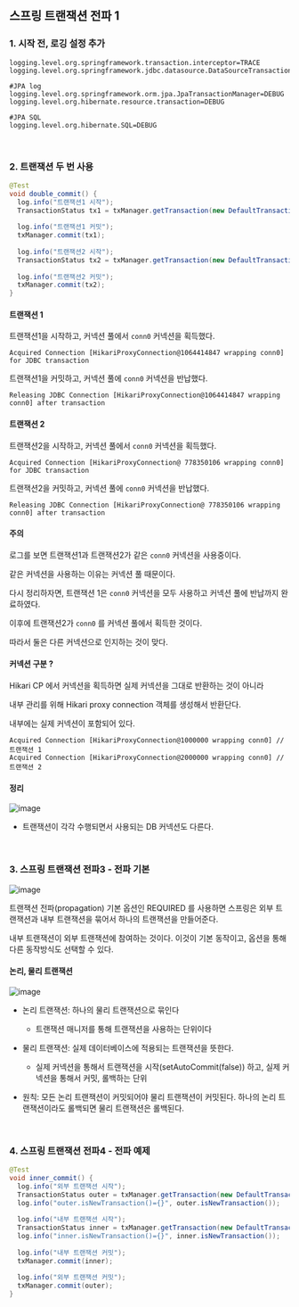 ## 스프링 트랜잭션 전파 1

### 1. 시작 전, 로깅 설정 추가
```
logging.level.org.springframework.transaction.interceptor=TRACE
logging.level.org.springframework.jdbc.datasource.DataSourceTransactionManager=DEBUG 

#JPA log
logging.level.org.springframework.orm.jpa.JpaTransactionManager=DEBUG
logging.level.org.hibernate.resource.transaction=DEBUG

#JPA SQL
logging.level.org.hibernate.SQL=DEBUG
```

<br>

### 2. 트랜잭션 두 번 사용
```java
@Test
void double_commit() {
  log.info("트랜잭션1 시작");
  TransactionStatus tx1 = txManager.getTransaction(new DefaultTransactionAttribute());
  
  log.info("트랜잭션1 커밋"); 
  txManager.commit(tx1);
  
  log.info("트랜잭션2 시작");
  TransactionStatus tx2 = txManager.getTransaction(new DefaultTransactionAttribute());
  
  log.info("트랜잭션2 커밋");
  txManager.commit(tx2);
}
```

#### 트랜잭션 1
트랜잭션1을 시작하고, 커넥션 풀에서 `conn0` 커넥션을 획득했다.

```
Acquired Connection [HikariProxyConnection@1064414847 wrapping conn0] for JDBC transaction
```


트랜잭션1을 커밋하고, 커넥션 풀에 `conn0` 커넥션을 반납했다.

```
Releasing JDBC Connection [HikariProxyConnection@1064414847 wrapping conn0] after transaction
```

#### 트랜잭션 2
트랜잭션2을 시작하고, 커넥션 풀에서 `conn0` 커넥션을 획득했다.

```
Acquired Connection [HikariProxyConnection@ 778350106 wrapping conn0] for JDBC transaction
```

트랜잭션2을 커밋하고, 커넥션 풀에 `conn0` 커넥션을 반납했다.

```
Releasing JDBC Connection [HikariProxyConnection@ 778350106 wrapping conn0] after transaction
```

#### 주의
로그를 보면 트랜잭션1과 트랜잭션2가 같은 `conn0` 커넥션을 사용중이다.

같은 커넥션을 사용하는 이유는 커넥션 풀 때문이다.

다시 정리하자면, 트랜잭션 1은 `conn0` 커넥션을 모두 사용하고 커넥션 풀에 반납까지 완료하였다.

이후에 트랜잭션2가 `conn0` 를 커넥션 풀에서 획득한 것이다.

따라서 둘은 다른 커넥션으로 인지하는 것이 맞다.

#### 커넥션 구분 ?
Hikari CP 에서 커넥션을 획득하면 실제 커넥션을 그대로 반환하는 것이 아니라 

내부 관리를 위해 Hikari proxy connection 객체를 생성해서 반환단다.

내부에는 실제 커넥션이 포함되어 있다.

```
Acquired Connection [HikariProxyConnection@1000000 wrapping conn0] // 트랜잭션 1
Acquired Connection [HikariProxyConnection@2000000 wrapping conn0] // 트랜잭션 2
```

#### 정리
![image](https://user-images.githubusercontent.com/60383031/184167427-1d3b1040-8117-4652-bac5-63c9eb69ee42.png)

- 트랜잭션이 각각 수행되면서 사용되는 DB 커넥션도 다른다.

<br>

### 3. 스프링 트랜잭션 전파3 - 전파 기본
![image](https://user-images.githubusercontent.com/60383031/184468941-764a8654-fbc0-4d86-acc5-ee76cbc6ce98.png)

트랜잭션 전파(propagation) 기본 옵션인 REQUIRED 를 사용하면 스프링은 외부 트랜잭션과 내부 트랜잭션을 묶어서 하나의 트랜잭션을 만들어준다.

내부 트랜잭션이 외부 트랜잭션에 참여하는 것이다. 이것이 기본 동작이고, 옵션을 통해 다른 동작방식도 선택할 수 있다.


#### 논리, 물리 트랜잭션
![image](https://user-images.githubusercontent.com/60383031/184469071-d5e263b3-2a36-46e9-bc0a-6d72a445d1c1.png)

- 논리 트랜잭션: 하나의 물리 트랜잭션으로 묶인다
  - 트랜잭션 매니저를 통해 트랜잭션을 사용하는 단위이다

 
- 물리 트랜잭션: 실제 데이터베이스에 적용되는 트랜잭션을 뜻한다.
  - 실제 커넥션을 통해서 트랜잭션을 시작(setAutoCommit(false)) 하고, 실제 커넥션을 통해서 커밋, 롤백하는 단위
 

- 원칙: 모든 논리 트랜잭션이 커밋되어야 물리 트랜잭션이 커밋된다. 하나의 논리 트랜잭션이라도 롤백되면 물리 트랜잭션은 롤백된다.
 

<br>

### 4. 스프링 트랜잭션 전파4 - 전파 예제

```java
@Test
void inner_commit() {
  log.info("외부 트랜잭션 시작");
  TransactionStatus outer = txManager.getTransaction(new DefaultTransactionAttribute());
  log.info("outer.isNewTransaction()={}", outer.isNewTransaction());
  
  log.info("내부 트랜잭션 시작");
  TransactionStatus inner = txManager.getTransaction(new DefaultTransactionAttribute());
  log.info("inner.isNewTransaction()={}", inner.isNewTransaction()); 
  
  log.info("내부 트랜잭션 커밋");    
  txManager.commit(inner);
  
  log.info("외부 트랜잭션 커밋");
  txManager.commit(outer);
}
```

